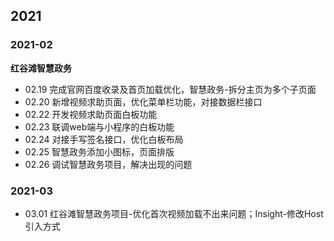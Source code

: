 ## 2021

### 2021-02
  **红谷滩智慧政务**
  - 02.19 完成官网百度收录及首页加载优化，智慧政务-拆分主页为多个子页面
  - 02.20 新增视频求助页面，优化菜单栏功能，对接数据栏接口
  - 02.22 开发视频求助页面白板功能
  - 02.23 联调web端与小程序的白板功能
  - 02.24 对接手写签名接口，优化白板布局
  - 02.25 智慧政务添加小图标，页面排版
  - 02.26 调试智慧政务项目，解决出现的问题
### 2021-03
  - 03.01 红谷滩智慧政务项目-优化首次视频加载不出来问题；Insight-修改Host引入方式
